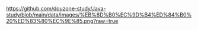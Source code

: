 https://github.com/douzone-study/Java-study/blob/main/data/images/%EB%8D%B0%EC%9D%B4%ED%84%B0%20%ED%83%80%EC%9E%85.png?raw=true
